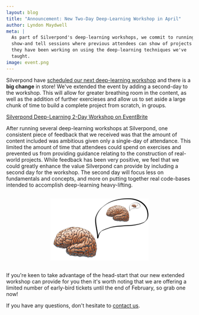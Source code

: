```yaml
---
layout: blog
title: "Announcement: New Two-Day Deep-Learning Workshop in April"
author: Lyndon Maydwell
meta: |
  As part of Silverpond's deep-learning workshops, we commit to running
  show-and tell sessions where previous attendees can show of projects
  they have been working on using the deep-learning techniques we've
  taught.
image: event.png
---
```

Silverpond have
[scheduled our next deep-learning workshop](https://www.eventbrite.com/e/deep-learning-2-day-workshop-tickets-32036837042)
and there is a **big change** in store! We've extended the event by adding a second-day
to the workshop. This will allow for greater breathing room in the content,
as well as the addition of further exercieses and allow us to set aside a large
chunk of time to build a complete project from scratch, in groups.

[Silverpond Deep-Learning 2-Day Workshop on EventBrite](https://www.eventbrite.com/e/deep-learning-2-day-workshop-tickets-32036837042)

<!--more-->

After running several deep-learning workshops at Silverpond, one consistent
piece of feedback that we received was that the amount of content included was
ambitious given only a single-day of attendance. This limited the amount of
time that attendees could spend on exercises and prevented us from providing
guidance relating to the construction of real-world projects. While feedback
has been very positive, we feel that we could greatly enhance the value
Silverpond can provide by including a second day for the workshop.  The second
day will focus less on fundamentals and concepts, and more on putting together
real code-bases intended to accomplish deep-learning heavy-lifting.

<div style="text-align:center; padding: 1em 0;">
  <img src="./dl-workshop.png"
  style="max-width: 90%;" />
</div>

If you're keen to take advantage of the head-start that our new extended
workshop can provide for you then it's worth noting that we are
offering a limited number of early-bird tickets until the end of February, so
grab one now!

If you have any questions, don't hesitate to [contact us](mailto:info@silverpond.com.au).

